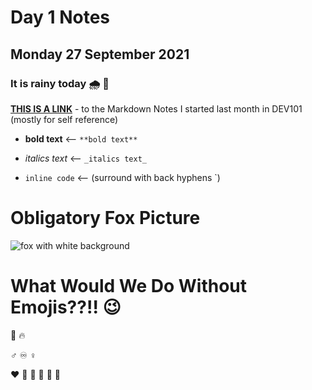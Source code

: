 # Day 1 Notes
## Monday 27 September 2021
### It is rainy today :cloud_with_rain: :rainbow:

[**THIS IS A LINK**](https://github.com/fora-heims/LAB-01b-markdown-notes-in-github/blob/main/day-1/notes.md) - to the Markdown Notes I started last month in DEV101 (mostly for self reference)

* **bold text** <--
`**bold text**`

* _italics text_ <--
`_italics text_`

* `inline code` <--
(surround with back hyphens `)

# Obligatory Fox Picture

![fox with white background](https://media.istockphoto.com/photos/red-fox-picture-id93215970?k=20&m=93215970&s=612x612&w=0&h=hw_kAcIIvihlayrppV-PnOc85e-0gXUFgI56qY1sg8k=)

# What Would We Do Without Emojis??!! :wink:

:fox_face:
:fire:

:male_sign: 
:infinity:
:female_sign:

:heart:
:orange_heart:
:yellow_heart:
:green_heart:
:blue_heart:
:purple_heart: